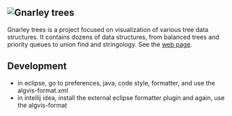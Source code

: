 ![Gnarley trees](http://people.ksp.sk/~kuko/img/gnarley.png)
----------------------------------

Gnarley trees is a project focused on visualization of various tree data structures. It contains dozens of data structures, from balanced trees and priority queues to union find and stringology.
See the [web page](http://people.ksp.sk/~kuko/gnarley-trees/).

Development
-----------
* in eclipse, go to preferences, java, code style, formatter, and use the algvis-format.xml
* in intellij idea, install the external eclipse formatter plugin and again, use the algvis-format

